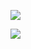 
<!--
### Hi there 👋

**drinkal/drinkal** is a ✨ _special_ ✨ repository because its `README.md` (this file) appears on your GitHub profile.

Here are some ideas to get you started:

- 🔭 I’m currently working on ...
- 🌱 I’m currently learning ...
- 👯 I’m looking to collaborate on ...
- 🤔 I’m looking for help with ...
- 💬 Ask me about ...
- 📫 How to reach me: ...
- 😄 Pronouns: ...
- ⚡ Fun fact: ...
-->


<!-- 
![](https://github-readme-stats.vercel.app/api/wakatime?username=drinkal&theme=nord)
-->

![](https://github-readme-stats.vercel.app/api/top-langs/?username=drinkal&theme=nord&layout=compact)

![](https://github-readme-stats.vercel.app/api?username=drinkal&show_icons=true&theme=nord&custom_title=Stats)

